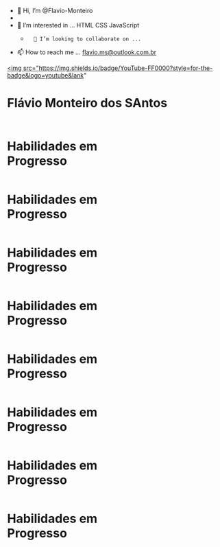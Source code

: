 - 👋 Hi, I’m @Flavio-Monteiro
- 
- 👀 I’m interested in ...  HTML  CSS JavaScript  
  -       💞️ I’m looking to collaborate on ... 
- 📫 How to reach me ...  flavio.ms@outlook.com.br
    
<!---
Flavio-Monteiro/Flavio-Monteiro is a ✨ special ✨ repository because its `README.md` (this file) appears on your GitHub profile.
You can click the Preview link to take a look at your changes.
--->

  <a href="https://www.youtube.com/channel/UC_-uuuZbY0AAt9CViNzvc-Q" target="_blank"><img src="https://img.shields.io/badge/YouTube-FF0000?style=for-the-badge&logo=youtube&lank"
                                                                                          
<h1>Flávio Monteiro dos SAntos<h1>
   
   <div class="img-skills"><img src="images/icons front-end/html.png" alt=""><br><p>Habilidades em <br> Progresso</p></div>
            <div class="img-skills"><img src="images/icons front-end/css.png" alt=""><br><p>Habilidades em <br> Progresso</p></div>
            <div class="img-skills"><img src="images/icons/novos icones/js.png" alt=""><br><p>Habilidades em <br> Progresso</p></div>
            <div class="img-skills"><img src="images/icons front-end/react.png" alt=""><br><p>Habilidades em <br> Progresso</p></div>
            <div class="img-skills"><img src="images/icons front-end/vue.png" alt=""><br><p>Habilidades em <br> Progresso</p></div>
            <div class="img-skills"><img src="images/icons front-end/jquery.png" alt=""><br><p>Habilidades em <br> Progresso</p></div>
            <div class="img-skills"><img src="images/icons front-end/bootstrap_plain_wordmark_logo_icon_146620.png" alt=""><br><p>Habilidades em <br> Progresso</p></div>
            <div class="img-skills"><img src="images/icons front-end/selvt.png" alt=""><p>Habilidades em <br> Progresso</p></div>      
